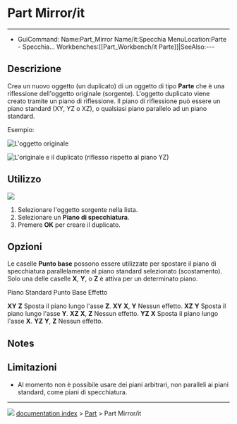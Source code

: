 # Part Mirror/it
---
- GuiCommand:   Name:Part_Mirror   Name/it:Specchia   MenuLocation:Parte - Specchia...   Workbenches:[[Part_Workbench/it   Parte]]|SeeAlso:---


</div>

## Descrizione


<div class="mw-translate-fuzzy">

Crea un nuovo oggetto (un duplicato) di un oggetto di tipo **Parte** che è una riflessione dell\'oggetto originale (sorgente). L\'oggetto duplicato viene creato tramite un piano di riflessione. Il piano di riflessione può essere un piano standard (XY, YZ o XZ), o qualsiasi piano parallelo ad un piano standard.


</div>

Esempio:

![L\'oggetto originale](images/PARTMirrorBeforev11.png )

![L\'originale e il duplicato (riflesso rispetto al piano **YZ**)](images/PARTMirrorAfterv11.png ) 

## Utilizzo

![](images/PARTMirrorDialogv11.png )

1.  Selezionare l\'oggetto sorgente nella lista.
2.  Selezionare un **Piano di specchiatura**.
3.  Premere **OK** per creare il duplicato.




## Opzioni

Le caselle **Punto base** possono essere utilizzate per spostare il piano di specchiatura parallelamente al piano standard selezionato (scostamento). Solo una delle caselle **X**, **Y**, o **Z** è attiva per un determinato piano.

  Piano Standard   Punto Base     Effetto
    
  **XY**           **Z**          Sposta il piano lungo l\'asse **Z**.
  **XY**           **X**, **Y**   Nessun effetto.
  **XZ**           **Y**          Sposta il piano lungo l\'asse **Y**.
  **XZ**           **X**, **Z**   Nessun effetto.
  **YZ**           **X**          Sposta il piano lungo l\'asse **X**.
  **YZ**           **Y**, **Z**   Nessun effetto.

## Notes


<div class="mw-translate-fuzzy">

## Limitazioni

-   Al momento non è possibile usare dei piani arbitrari, non paralleli ai piani standard, come piani di specchiatura.


</div>


<div class="mw-translate-fuzzy">





</div>



---
![](images/Button_right.svg) [documentation index](../README.md) > [Part](Part_Workbench.md) > Part Mirror/it
